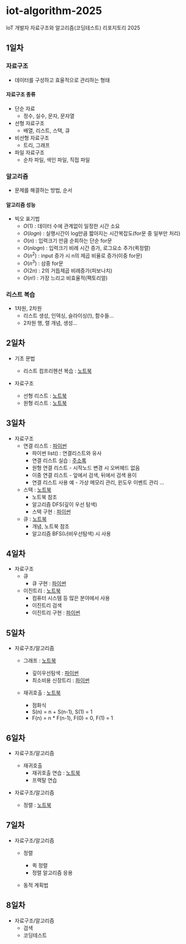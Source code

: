 # iot-algorithm-2025
IoT 개발자 자료구조와 알고리즘(코딩테스트) 리포지토리 2025

## 1일차

### 자료구조
- 데이터를 구성하고 효울적으로 관리하는 형태

#### 자료구조 종류
- 단순 자료
    - 정수, 실수, 문자, 문자열
- 선형 자료구조
    - 배열, 리스트, 스택, 큐
- 비선형 자료구조
    - 트리, 그래프
- 파일 자료구조
    - 순차 파일, 색인 파일, 직접 파일

### 알고리즘
- 문제를 해결하는 방법, 순서

#### 알고리즘 성능
- 빅오 표기법
    - $O(1)$ : 데이터 수에 관계없이 일정한 시간 소요
    - $O(logn)$ : 실행시간이 log만큼 짧아지는 시간복잡도(for문 중 일부만 처리)
    - $O(n)$ : 입력크기 만큼 순회하는 단순 for문
    - $O(n log n)$ : 입력크기 비례 시간 증가, 로그요소 추가(퀵정렬)
    - $O(n^2)$ : input 증가 시 n의 제곱 비율로 증가(이중 for문)
    - $O(n^3)$ : 삼중 for문
    - $O(2n)$ : 2의 거듭제곱 비례증가(피보나치)
    - $O(n!)$ : 가장 느리고 비효율적(팩토리얼)

### 리스트 복습
- 1차원, 2차원
    - 리스트 생성, 인덱싱, 슬라이싱(!), 함수들...
    - 2차원 행, 렬 개념, 생성...

## 2일차

- 기초 문법
    - 리스트 컴프리헨션 복습 : [노트북](./day02/da01_list_again.ipynb)
    
- 자료구조
    - 선형 리스트 : [노트북](./day02/da02_linear_list.ipynb)
    - 원형 리스트 : [노트북](./day02/da04_linked_list.ipynb)

## 3일차
- 자료구조
    - 연결 리스트 : [파이썬](./day03/da01_linked_list.py)
        - 파이썬 list() : 연결리스트와 유사
        - 연결 리스트 실습 : [주소록](./day03/da10_bussiness_card_management.py)
        - 원형 연결 리스트 - 시작노드 변경 시 오버헤드 없음
        - 이중 연결 리스트 - 앞에서 검색, 뒤에서 검색 용이
        - 연결 리스트 사용 예 - 가상 메모리 관리, 윈도우 이벤트 관리 ...
    - 스택 : [노트북](./day03/da02_stack.ipynb)
        - 노트북 참조
        - 알고리즘 DFS(깊이 우선 탐색)
        - 스택 구현 : [파이썬](./day03/da03_stack.py)
    - 큐 : [노트북](./day03/da04_queue.ipynb)
        - 개념, 노트북 참조
        - 알고리즘 BFS(너비우선탐색) 시 사용

## 4일차
- 자료구조
    - 큐
        - 큐 구현 : [파이썬](./day04/da01_queue.py)
    - 이진트리 : [노트북](./day04/da02_binary_tree.ipynb)
        - 컴퓨터 시스템 등 많은 분야에서 사용
        - 이진트리 검색
        - 이진트리 구현 : [파이썬](./day04/da03_binary_tree.py)
    
## 5일차
- 자료구조/알고리즘
    - 그래프 : [노트북](./day05/da01_graph.ipynb)
        - 깊이우선탐색 : [파이썬](./day05/da02_dfs.py)
        - 최소비용 신장트리 : [파이썬](./day05//da03_min_cost_spanningtree.py)

    - 재귀호출 : [노트북](./day05/da04_graph_findstore.py)
        - 점화식
        - S(n) = n + S(n-1), S(1) = 1
        - F(n) = n * F(n-1), F(0) = 0, F(1) = 1

## 6일차
- 자료구조/알고리즘
    - 재귀호출
        - 재귀호출 연습 : [노트북](./day06/da01_recursive_practice.ipynb)
        - 프랙탈 연습



- 자료구조/알고리즘
    - 정렬 : [노트북](./day06/da04_sort.ipynb)

## 7일차
- 자료구조/알고리즘
    - 정렬
        - 퀵 정렬
        - 정렬 알고리즘 응용
    
    - 동적 계획법

## 8일차
- 자료구조/알고리즘
    - 검색
    - 코딩테스트